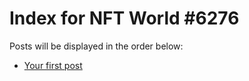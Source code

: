 # Index for NFT World #6276
Posts will be displayed in the order below:

- [Your first post](./001-first.md)

